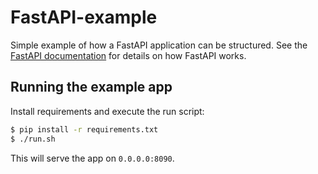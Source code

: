 # FastAPI-example

Simple example of how a FastAPI application can be structured. See the
[FastAPI documentation](https://fastapi.tiangolo.com/) for details on how FastAPI works.

## Running the example app

Install requirements and execute the run script:

```bash
$ pip install -r requirements.txt
$ ./run.sh
```

This will serve the app on `0.0.0.0:8090`.